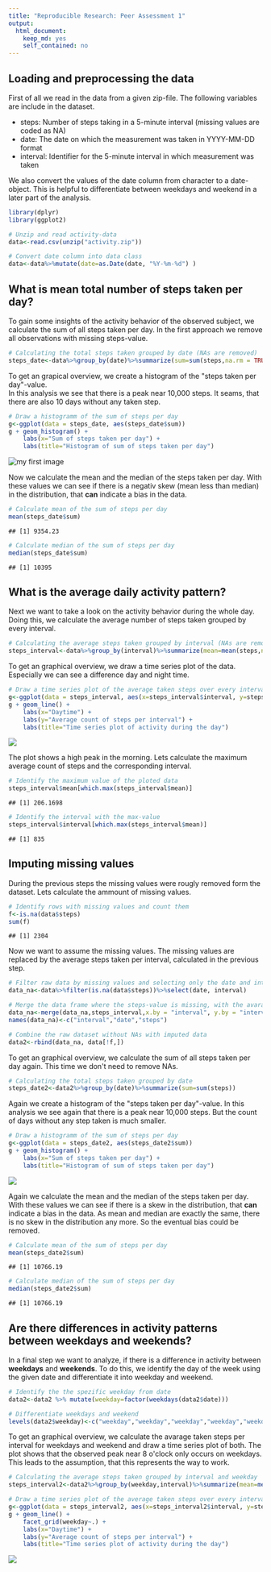 ```yaml
---
title: "Reproducible Research: Peer Assessment 1"
output: 
  html_document:
    keep_md: yes
    self_contained: no
---
```



## Loading and preprocessing the data
First of all we read in the data from a given zip-file. The following variables are include in the dataset.  
- steps: Number of steps taking in a 5-minute interval (missing values are coded as NA)  
- date: The date on which the measurement was taken in YYYY-MM-DD format  
- interval: Identifier for the 5-minute interval in which measurement was taken  

We also convert the values of the date column from character to a date-object. This is helpful to differentiate between weekdays and weekend in a later part of the analysis.  
  


```r
library(dplyr)
library(ggplot2)

# Unzip and read activity-data
data<-read.csv(unzip("activity.zip"))

# Convert date column into data class
data<-data%>%mutate(date=as.Date(date, "%Y-%m-%d") )
```


## What is mean total number of steps taken per day?
To gain some insights of the activity behavior of the observed subject, we calculate the sum of all steps taken per day. In the first approach we remove all observations with missing steps-value. 
  


```r
# Calculating the total steps taken grouped by date (NAs are removed)
steps_date<-data%>%group_by(date)%>%summarize(sum=sum(steps,na.rm = TRUE))
```

To get an grapical overview, we create a histogram of the "steps taken per day"-value.  
In this analysis we see that there is a peak near 10,000 steps. It seams, that there are also 10 days without any taken step.  
  

```r
# Draw a histogramm of the sum of steps per day
g<-ggplot(data = steps_date, aes(steps_date$sum))
g + geom_histogram() +
    labs(x="Sum of steps taken per day") +
    labs(title="Histogram of sum of steps taken per day")
```

![my first image](/Data-Science-Portfolio/images/unnamed-chunk-3-1.png)<!-- -->

  
Now we calculate the mean and the median of the steps taken per day. With these values we can see if there is a negativ skew (mean less than median) in the distribution, that **can** indicate a bias in the data.  
  

```r
# Calculate mean of the sum of steps per day 
mean(steps_date$sum)
```

```
## [1] 9354.23
```

```r
# Calculate median of the sum of steps per day 
median(steps_date$sum)
```

```
## [1] 10395
```


## What is the average daily activity pattern?
Next we want to take a look on the activity behavior during the whole day. Doing this, we calculate the average number of steps taken grouped by every interval.


```r
# Calculating the average steps taken grouped by interval (NAs are removed)
steps_interval<-data%>%group_by(interval)%>%summarize(mean=mean(steps,na.rm = TRUE))
```

To get an graphical overview, we draw a time series plot of the data. Especially we can see a difference day and night time.  


```r
# Draw a time series plot of the average taken steps over every interval of the day
g<-ggplot(data = steps_interval, aes(x=steps_interval$interval, y=steps_interval$mean))
g + geom_line() +
    labs(x="Daytime") +
    labs(y="Average count of steps per interval") +
    labs(title="Time series plot of activity during the day")
```

![](/Data-Science-Portfolio/images/unnamed-chunk-6-1.png)<!-- -->

  
The plot shows a high peak in the morning. Lets calculate the maximum average count of steps and the corresponding interval.  


```r
# Identify the maximum value of the ploted data
steps_interval$mean[which.max(steps_interval$mean)]
```

```
## [1] 206.1698
```

```r
# Identify the interval with the max-value
steps_interval$interval[which.max(steps_interval$mean)]
```

```
## [1] 835
```


## Imputing missing values
During the previous steps the missing values were rougly removed form the dataset. Lets calculate the ammount of missing values.  
  

```r
# Identify rows with missing values and count them
f<-is.na(data$steps)
sum(f)
```

```
## [1] 2304
```

Now we want to assume the missing values. The missing values are replaced by the average steps taken per interval, calculated in the previous step.  
  

```r
# Filter raw data by missing values and selecting only the date and interval column
data_na<-data%>%filter(is.na(data$steps))%>%select(date, interval)

# Merge the data frame where the steps-value is missing, with the avarage steps per interval
data_na<-merge(data_na,steps_interval,x.by = "interval", y.by = "interval", all= TRUE)
names(data_na)<-c("interval","date","steps")

# Combine the raw dataset without NAs with imputed data
data2<-rbind(data_na, data[!f,])
```
  
To get an graphical overview, we calculate the sum of all steps taken per day again. This time we don't need to remove NAs.
  

```r
# Calculating the total steps taken grouped by date
steps_date2<-data2%>%group_by(date)%>%summarize(sum=sum(steps))
```
  
Again we create a histogram of the "steps taken per day"-value.
In this analysis we see again that there is a peak near 10,000 steps. But the count of days without any step taken is much smaller.


```r
# Draw a histogramm of the sum of steps per day
g<-ggplot(data = steps_date2, aes(steps_date2$sum))
g + geom_histogram() +
    labs(x="Sum of steps taken per day") +
    labs(title="Histogram of sum of steps taken per day")
```

![](/Data-Science-Portfolio/images/unnamed-chunk-11-1.png)<!-- -->
  
Again we calculate the mean and the median of the steps taken per day. With these values we can see if there is a skew in the distribution, that **can** indicate a bias in the data. As mean and median are exactly the same, there is no skew in the distribution any more. So the eventual bias could be removed.  
  

```r
# Calculate mean of the sum of steps per day 
mean(steps_date2$sum)
```

```
## [1] 10766.19
```

```r
# Calculate median of the sum of steps per day
median(steps_date2$sum)
```

```
## [1] 10766.19
```

## Are there differences in activity patterns between weekdays and weekends?
In a final step we want to analyze, if there is a difference in activity between **weekdays** and **weekends**. To do this, we identify the day of the week using the given date and differentiate it into weekday and weekend.



```r
# Identify the the spezific weekday from date
data2<-data2 %>% mutate(weekday=factor(weekdays(data2$date)))

# Differentiate weekdays and weekend
levels(data2$weekday)<-c("weekday","weekday","weekday","weekday","weekday","weekend","weekend") 
```

To get an graphical overview, we calculate the avarage taken steps per interval for weekdays and weekend and draw a time series plot of both. The plot shows that the observed peak near 8 o'clock only occurs on weekdays. This leads to the assumption, that this represents the way to work. 


```r
# Calculating the average steps taken grouped by interval and weekday
steps_interval2<-data2%>%group_by(weekday,interval)%>%summarize(mean=mean(steps))

# Draw a time series plot of the average taken steps over every interval of the day for weekdays and weekend
g<-ggplot(data = steps_interval2, aes(x=steps_interval2$interval, y=steps_interval2$mean, col=weekday))
g + geom_line() + 
    facet_grid(weekday~.) +
    labs(x="Daytime") +
    labs(y="Average count of steps per interval") +
    labs(title="Time series plot of activity during the day")
```

![](/Data-Science-Portfolio/images/unnamed-chunk-14-1.png)<!-- -->

